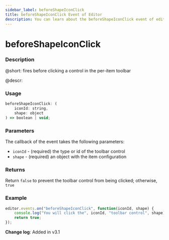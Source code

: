 ```yaml
---
sidebar_label: beforeShapeIconClick
title: beforeShapeIconClick Event of Editor
description: You can learn about the beforeShapeIconClick event of editor in the documentation of the DHTMLX JavaScript Diagram library. Browse developer guides and API reference, try out code examples and live demos, and download a free 30-day evaluation version of DHTMLX Diagram.
---
```


# beforeShapeIconClick

### Description

@short: fires before clicking a control in the per-item toolbar

@descr:

### Usage

~~~js
beforeShapeIconClick: (
    iconId: string, 
    shape: object
) => boolean | void;
~~~

### Parameters

The callback of the event takes the following parameters:

- `iconId` - (required) the type or id of the toolbar control
- `shape` - (required) an object with the item configuration

### Returns

Return `false` to prevent the toolbar control from being clicked; otherwise, `true`

### Example

~~~js
editor.events.on("beforeShapeIconClick", function(iconId, shape) {
    console.log("You will click the", iconId, "toolbar control", shape);
    return true;
});
~~~

**Change log**: Added in v3.1
